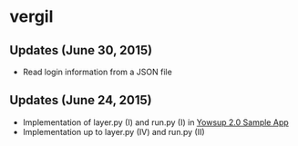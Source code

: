 # vergil

## Updates (June 30, 2015)

- Read login information from a JSON file 

## Updates (June 24, 2015)

- Implementation of layer.py (I) and run.py (I) in [Yowsup 2.0 Sample App](https://github.com/tgalal/yowsup/wiki/Yowsup-2.0-Sample-app)
- Implementation up to layer.py (IV) and run.py (II)
